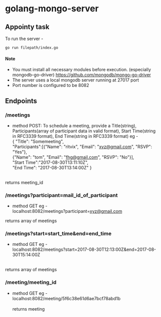# golang-mongo-server
## Appointy task


To run the server - 
```
go run filepath/index.go
```
#### Note
* You must install all necessary modules before execution. (especially mongodb-go-driver) 
https://github.com/mongodb/mongo-go-driver
* The server uses a local mongodb server running at 27017 port
* Port number is configured to be 8082


## Endpoints

### /meetings
  * method POST: To schedule a meeting, provide a Title(string), Participants(array of participant data in valid format), Start Time(string in RFC3339 format), End Time(string in RFC3339 format)
  eg - 
  <br>{
"Title": "Somemeeting",<br>
"Participants":[{"Name": "ritvix", "Email": "xyz@gmail.com", "RSVP": "Yes"}, <br>{"Name": "tom", "Email": "fhg@gmail.com", "RSVP": "No"}],<br>
"Start Time":"2017-08-30T13:11:10Z",<br>
"End Time": "2017-08-30T13:14:00Z"
 }<br><br>
 
returns meeting_id
### /meetings?participant=mail_id_of_participant
  * method GET
   eg -<br>
   localhost:8082/meetings?participant=xyz@gmail.com
 
   returns array of meetings<br>
### /meetings?start=start_time&end=end_time
  * method GET
  eg - <br>
  localhost:8082/meetings?start=2017-08-30T12:13:00Z&end=2017-08-30T15:14:00Z
  <br>
  returns array of meetings
  
### /meeting/meeting_id
  * method GET
    eg -<br>
    localhost:8082/meeting/5f6c38e61d6ae7bcf78abd1b
    <br><br>
   returns meeting
 

